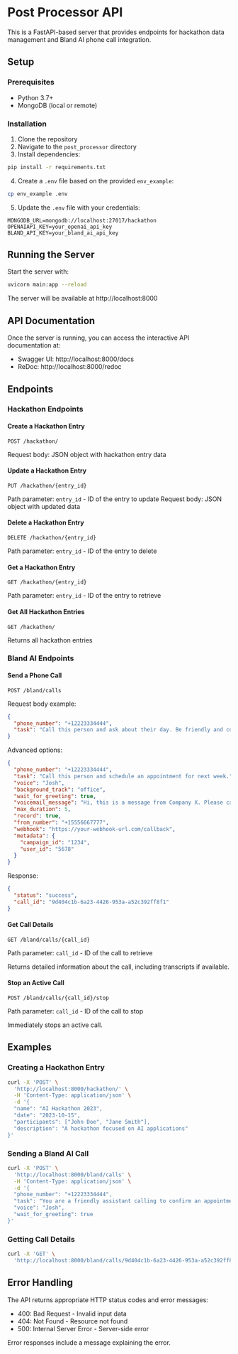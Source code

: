 # Post Processor API

This is a FastAPI-based server that provides endpoints for hackathon data management and Bland AI phone call integration.

## Setup

### Prerequisites

- Python 3.7+
- MongoDB (local or remote)

### Installation

1. Clone the repository
2. Navigate to the `post_processor` directory
3. Install dependencies:

```bash
pip install -r requirements.txt
```

4. Create a `.env` file based on the provided `env_example`:

```bash
cp env_example .env
```

5. Update the `.env` file with your credentials:

```
MONGODB_URL=mongodb://localhost:27017/hackathon
OPENAIAPI_KEY=your_openai_api_key
BLAND_API_KEY=your_bland_ai_api_key
```

## Running the Server

Start the server with:

```bash
uvicorn main:app --reload
```

The server will be available at http://localhost:8000

## API Documentation

Once the server is running, you can access the interactive API documentation at:
- Swagger UI: http://localhost:8000/docs
- ReDoc: http://localhost:8000/redoc

## Endpoints

### Hackathon Endpoints

#### Create a Hackathon Entry
```
POST /hackathon/
```
Request body: JSON object with hackathon entry data

#### Update a Hackathon Entry
```
PUT /hackathon/{entry_id}
```
Path parameter: `entry_id` - ID of the entry to update
Request body: JSON object with updated data

#### Delete a Hackathon Entry
```
DELETE /hackathon/{entry_id}
```
Path parameter: `entry_id` - ID of the entry to delete

#### Get a Hackathon Entry
```
GET /hackathon/{entry_id}
```
Path parameter: `entry_id` - ID of the entry to retrieve

#### Get All Hackathon Entries
```
GET /hackathon/
```
Returns all hackathon entries

### Bland AI Endpoints

#### Send a Phone Call
```
POST /bland/calls
```
Request body example:
```json
{
  "phone_number": "+12223334444",
  "task": "Call this person and ask about their day. Be friendly and conversational."
}
```

Advanced options:
```json
{
  "phone_number": "+12223334444",
  "task": "Call this person and schedule an appointment for next week.",
  "voice": "Josh",
  "background_track": "office",
  "wait_for_greeting": true,
  "voicemail_message": "Hi, this is a message from Company X. Please call us back at 555-1234.",
  "max_duration": 5,
  "record": true,
  "from_number": "+15556667777",
  "webhook": "https://your-webhook-url.com/callback",
  "metadata": {
    "campaign_id": "1234",
    "user_id": "5678"
  }
}
```

Response:
```json
{
  "status": "success",
  "call_id": "9d404c1b-6a23-4426-953a-a52c392ff8f1"
}
```

#### Get Call Details
```
GET /bland/calls/{call_id}
```
Path parameter: `call_id` - ID of the call to retrieve

Returns detailed information about the call, including transcripts if available.

#### Stop an Active Call
```
POST /bland/calls/{call_id}/stop
```
Path parameter: `call_id` - ID of the call to stop

Immediately stops an active call.

## Examples

### Creating a Hackathon Entry

```bash
curl -X 'POST' \
  'http://localhost:8000/hackathon/' \
  -H 'Content-Type: application/json' \
  -d '{
  "name": "AI Hackathon 2023",
  "date": "2023-10-15",
  "participants": ["John Doe", "Jane Smith"],
  "description": "A hackathon focused on AI applications"
}'
```

### Sending a Bland AI Call

```bash
curl -X 'POST' \
  'http://localhost:8000/bland/calls' \
  -H 'Content-Type: application/json' \
  -d '{
  "phone_number": "+12223334444",
  "task": "You are a friendly assistant calling to confirm an appointment for tomorrow at 2pm. Ask if they can still make it, and if not, offer to reschedule.",
  "voice": "Josh",
  "wait_for_greeting": true
}'
```

### Getting Call Details

```bash
curl -X 'GET' \
  'http://localhost:8000/bland/calls/9d404c1b-6a23-4426-953a-a52c392ff8f1'
```

## Error Handling

The API returns appropriate HTTP status codes and error messages:

- 400: Bad Request - Invalid input data
- 404: Not Found - Resource not found
- 500: Internal Server Error - Server-side error

Error responses include a message explaining the error.

